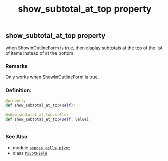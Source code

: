 ﻿---
title: show_subtotal_at_top property
second_title: Aspose.Cells for Python via .NET API References
description: 
type: docs
weight: 690
url: /aspose.cells.pivot/pivotfield/show_subtotal_at_top/
is_root: false
---

## show_subtotal_at_top property


when ShowInOutlineForm is true, then display subtotals at the top of the list of items instead of at the bottom

### Remarks 


Only works when ShowInOutlineForm is true.
### Definition:
```python
@property
def show_subtotal_at_top(self):
    ...
@show_subtotal_at_top.setter
def show_subtotal_at_top(self, value):
    ...
```

### See Also
* module [`aspose.cells.pivot`](../../)
* class [`PivotField`](/cells/python-net/aspose.cells.pivot/pivotfield)
